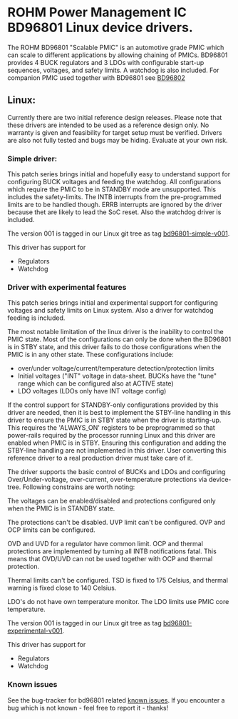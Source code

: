 # ROHM Power Management IC BD96801 Linux device drivers.

The ROHM BD96801 "Scalable PMIC" is an automotive grade PMIC which can scale to different applications by allowing chaining of PMICs. BD96801 provides 4 BUCK regulators and 3 LDOs with configurable start-up sequences, voltages, and safety limits. A watchdog is also included.
For companion PMIC used together with BD96801 see [BD96802](../BD96802)

## Linux:

Currently there are two initial reference design releases. Please note that these drivers are intended to be used as a reference design only. No warranty is given and feasibility for target setup must be verified. Drivers are also not fully tested and bugs may be hiding. Evaluate at your own risk.

### Simple driver:

This patch series brings initial and hopefully easy to understand support for configuring BUCK voltages and feeding the watchdog. All configurations which require the PMIC to be in STANDBY mode are unsupported. This includes the safety-limits. The INTB interrupts from the pre-programmed limits are to be handled though. ERRB interrupts are ignored by the driver because thet are likely to lead the SoC reset. Also the watchdog driver is included.

The version 001 is tagged in our Linux git tree as tag [bd96801-simple-v001](https://github.com/RohmSemiconductor/Linux-Kernel-PMIC-Drivers/releases/tag/bd96801-simple-v001).

This driver has support for
* Regulators
* Watchdog

### Driver with experimental features

This patch series brings initial and experimental support for
configuring voltages and safety limits on Linux system. Also a driver
for watchdog feeding is included.

The most notable limitation of the linux driver is the inability to
control the PMIC state. Most of the configurations can only be done when
the BD96801 is in STBY state, and this driver fails to do those
configurations when the PMIC is in any other state. These configurations
include:
 - over/under voltage/current/temperature detection/protection limits
 - Initial voltages ("INT" voltage in data-sheet. BUCKs have the "tune"
   range which can be configured also at ACTIVE state)
 - LDO voltages (LDOs only have INT voltage config)

If the control support for STANDBY-only configurations provided by this
driver are needed, then it is best to implement the STBY-line handling in
this driver to ensure the PMIC is in STBY state when the driver is
starting-up. This requires the 'ALWAYS_ON' registers to be preprogrammed
so that power-rails required by the processor running Linux and this driver
are enabled when PMIC is in STBY. Ensuring this configuration and adding
the STBY-line handling are not implemented in this driver. User converting
this reference driver to a real production driver must take care of it.

The driver supports the basic control of BUCKs and LDOs and configuring
Over/Under-voltage, over-current, over-temperature protections via
device-tree. Following constrains are worth noting:

The voltages can be enabled/disabled and protections configured only
when the PMIC is in STANDBY state.

The protections can't be disabled. UVP limit can't be configured.
OVP and OCP limits can be configured.

OVD and UVD for a regulator have common limit.
OCP and thermal protections are implemented by turning all INTB
notifications fatal. This means that OVD/UVD can not be used together
with OCP and thermal protection.

Thermal limits can't be configured. TSD is fixed to 175 Celsius, and
thermal warning is fixed close to 140 Celsius.

LDO's do not have own temperature monitor. The LDO limits use PMIC
core temperature.

The version 001 is tagged in our Linux git tree as tag [bd96801-experimental-v001](https://github.com/RohmSemiconductor/Linux-Kernel-PMIC-Drivers/releases/tag/bd96801-experimental-v001).

This driver has support for
* Regulators
* Watchdog

### Known issues

See the bug-tracker for bd96801 related [known issues](https://github.com/RohmSemiconductor/Linux-Kernel-PMIC-Drivers/issues?q=is%3Aissue+repo%3ALinux-Kernel-PMIC-Drivers+BD96801+in%3Atitle). If you encounter a bug which is not known - feel free to report it - thanks!
